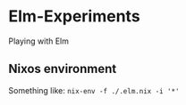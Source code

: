 Elm-Experiments
===============

Playing with Elm

Nixos environment
-----------------
Something like: `nix-env -f ./.elm.nix -i '*'`
